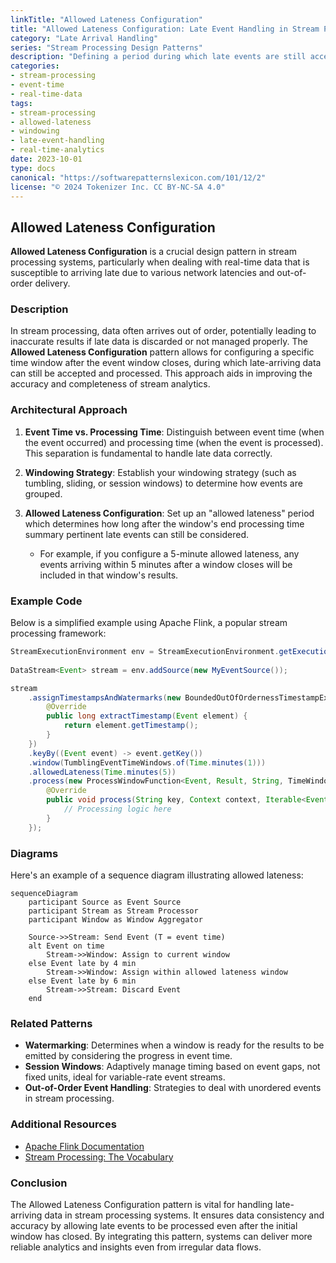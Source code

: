 ```yaml
---
linkTitle: "Allowed Lateness Configuration"
title: "Allowed Lateness Configuration: Late Event Handling in Stream Processing"
category: "Late Arrival Handling"
series: "Stream Processing Design Patterns"
description: "Defining a period during which late events are still accepted and processed in their corresponding windows to handle out-of-order data in stream processing."
categories:
- stream-processing
- event-time
- real-time-data
tags:
- stream-processing
- allowed-lateness
- windowing
- late-event-handling
- real-time-analytics
date: 2023-10-01
type: docs
canonical: "https://softwarepatternslexicon.com/101/12/2"
license: "© 2024 Tokenizer Inc. CC BY-NC-SA 4.0"
---
```


## Allowed Lateness Configuration

**Allowed Lateness Configuration** is a crucial design pattern in stream processing systems, particularly when dealing with real-time data that is susceptible to arriving late due to various network latencies and out-of-order delivery.

### Description

In stream processing, data often arrives out of order, potentially leading to inaccurate results if late data is discarded or not managed properly. The **Allowed Lateness Configuration** pattern allows for configuring a specific time window after the event window closes, during which late-arriving data can still be accepted and processed. This approach aids in improving the accuracy and completeness of stream analytics.

### Architectural Approach

1. **Event Time vs. Processing Time**: Distinguish between event time (when the event occurred) and processing time (when the event is processed). This separation is fundamental to handle late data correctly.
   
2. **Windowing Strategy**: Establish your windowing strategy (such as tumbling, sliding, or session windows) to determine how events are grouped.

3. **Allowed Lateness Configuration**: Set up an "allowed lateness" period which determines how long after the window's end processing time summary  pertinent late events can still be considered. 

   - For example, if you configure a 5-minute allowed lateness, any events arriving within 5 minutes after a window closes will be included in that window's results.

### Example Code

Below is a simplified example using Apache Flink, a popular stream processing framework:

```java
StreamExecutionEnvironment env = StreamExecutionEnvironment.getExecutionEnvironment();
    
DataStream<Event> stream = env.addSource(new MyEventSource());

stream
    .assignTimestampsAndWatermarks(new BoundedOutOfOrdernessTimestampExtractor<Event>(Time.seconds(10)) {
        @Override
        public long extractTimestamp(Event element) {
            return element.getTimestamp();
        }
    })
    .keyBy((Event event) -> event.getKey())
    .window(TumblingEventTimeWindows.of(Time.minutes(1)))
    .allowedLateness(Time.minutes(5))
    .process(new ProcessWindowFunction<Event, Result, String, TimeWindow>(){
        @Override
        public void process(String key, Context context, Iterable<Event> elements, Collector<Result> out) {
            // Processing logic here
        }
    });
```

### Diagrams

Here's an example of a sequence diagram illustrating allowed lateness:

```mermaid
sequenceDiagram
    participant Source as Event Source
    participant Stream as Stream Processor
    participant Window as Window Aggregator

    Source->>Stream: Send Event (T = event time)
    alt Event on time
        Stream->>Window: Assign to current window
    else Event late by 4 min
        Stream->>Window: Assign within allowed lateness window
    else Event late by 6 min
        Stream->>Stream: Discard Event
    end
```

### Related Patterns

- **Watermarking**: Determines when a window is ready for the results to be emitted by considering the progress in event time.
- **Session Windows**: Adaptively manage timing based on event gaps, not fixed units, ideal for variable-rate event streams.
- **Out-of-Order Event Handling**: Strategies to deal with unordered events in stream processing.

### Additional Resources

- [Apache Flink Documentation](https://flink.apache.org)
- [Stream Processing: The Vocabulary](https://www.oreilly.com/radar/the-world-beyond-batch-streaming-101/)

### Conclusion

The Allowed Lateness Configuration pattern is vital for handling late-arriving data in stream processing systems. It ensures data consistency and accuracy by allowing late events to be processed even after the initial window has closed. By integrating this pattern, systems can deliver more reliable analytics and insights even from irregular data flows.
